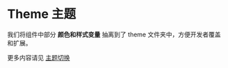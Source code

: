 # Theme 主题

我们将组件中部分 **颜色和样式变量** 抽离到了 theme 文件夹中，方便开发者覆盖和扩展。

更多内容请见 [主题切换](../../../guide/switch-theme.md)
